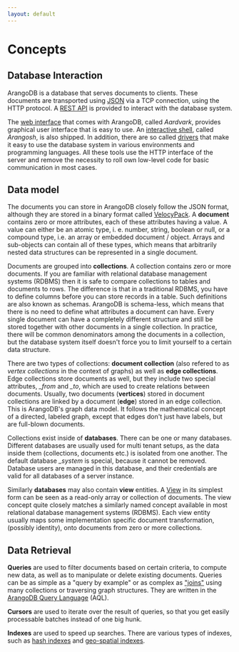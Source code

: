 ```yaml
---
layout: default
---
```

Concepts
========

Database Interaction
--------------------

ArangoDB is a database that serves documents to clients. These documents are
transported using [JSON](https://en.wikipedia.org/wiki/JSON) via a TCP connection,
using the HTTP protocol. A [REST API](https://en.wikipedia.org/wiki/Representational_state_transfer)
is provided to interact with the database system.

The [web interface](programs-webinterface.html) that comes with
ArangoDB, called *Aardvark*, provides graphical user interface that is easy to use.
An [interactive shell](programs-arangosh.html), called *Arangosh*, is also
shipped. In addition, there are so called [drivers](../drivers/index.html)
that make it easy to use the database system in various environments and
programming languages. All these tools use the HTTP interface of the server and
remove the necessity to roll own low-level code for basic communication in most
cases.

Data model
----------

The documents you can store in ArangoDB closely follow the JSON format,
although they are stored in a binary format called [VelocyPack](https://github.com/arangodb/velocypack#readme).
A **document** contains zero or more attributes, each of these attributes having
a value. A value can either be an atomic type, i. e. number, string, boolean
or null, or a compound type, i.e. an array or embedded document / object.
Arrays and sub-objects can contain all of these types, which means that
arbitrarily nested data structures can be represented in a single document.

Documents are grouped into **collections**. A collection contains zero or more
documents. If you are familiar with relational database management systems (RDBMS)
then it is safe to compare collections to tables and documents to rows. The
difference is that in a traditional RDBMS, you have to define columns before
you can store records in a table. Such definitions are also known as schemas.
ArangoDB is schema-less, which means that there is no need to define what
attributes a document can have. Every single document can have a completely
different structure and still be stored together with other documents in a
single collection. In practice, there will be common denominators among the
documents in a collection, but the database system itself doesn't force you to
limit yourself to a certain data structure.

There are two types of collections: **document collection** (also refered to as
*vertex collections* in the context of graphs) as well as **edge collections**.
Edge collections store documents as well, but they include two special attributes,
*_from* and *_to*, which are used to create relations between documents.
Usually, two documents (**vertices**) stored in document collections are linked
by a document (**edge**) stored in an edge collection. This is ArangoDB's graph
data model. It follows the mathematical concept of a directed, labeled graph,
except that edges don't just have labels, but are full-blown documents.

Collections exist inside of **databases**. There can be one or many databases.
Different databases are usually used for multi tenant setups, as the data inside
them (collections, documents etc.) is isolated from one another. The default
database *_system* is special, because it cannot be removed. Database users
are managed in this database, and their credentials are valid for all databases
of a server instance.

Similarly **databases** may also contain **view** entities. A
[View](datamodeling-views.html) in its simplest form can be seen as a read-only
array or collection of documents. The view concept quite closely matches a
similarly named concept available in most relational database management systems
(RDBMS). Each view entity usually maps some implementation specific document
transformation, (possibly identity), onto documents from zero or more
collections.

Data Retrieval
--------------

**Queries** are used to filter documents based on certain criteria, to compute
new data, as well as to manipulate or delete existing documents. Queries can be
as simple as a "query by example" or as complex as ["joins"](../aql/examples-join.html)
using many collections or traversing graph structures. They are written in
the [ArangoDB Query Language](../aql/index.html) (AQL).

**Cursors** are used to iterate over the result of queries, so that you get
easily processable batches instead of one big hunk.

**Indexes** are used to speed up searches. There are various types of indexes,
such as [hash indexes](indexing-hash.html)
and [geo-spatial indexes](indexing-geo.html).
